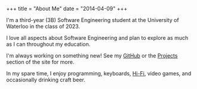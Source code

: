 +++
title = "About Me"
date = "2014-04-09"
+++

I'm a third-year (3B) Software Engineering student at the University of Waterloo in the class of 2023.

I love all aspects about Software Engineering and plan to explore as much as I can throughout my education.

I'm always working on something new! See my [GitHub](https://github.com/ZacJoffe) or the [Projects](/projects) section of the site for more.

In my spare time, I enjoy programming, keyboards, [Hi-Fi](https://www.reddit.com/r/headphones/), video games, and occasionally drinking craft beer.


